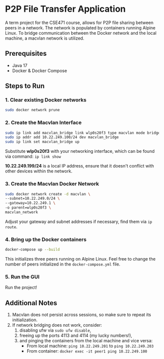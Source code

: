 # P2P File Transfer Application

A term project for the CSE471 course, allows for P2P file sharing between peers in a network.
The network is populated by containers running Alpine Linux. 
To bridge communication between the Docker network and the local machine, a macvlan network is utilized.


## Prerequisites
* Java 17
* Docker & Docker Compose

## Steps to Run

### 1. Clear existing Docker networks
```bash
sudo docker network prune
```

### 2. Create the Macvlan Interface
```bash
sudo ip link add macvlan_bridge link wlp0s20f3 type macvlan mode bridge
sudo ip addr add 10.22.249.100/24 dev macvlan_bridge
sudo ip link set macvlan_bridge up
```
Substitute **wlp0s20f3** with your networking interface, which can be found via command:
`ip link show`

**10.22.249.199/24** is a local IP address, ensure that it doesn't conflict with other devices within the network.

### 3. Create the Macvlan Docker Network
```bash
sudo docker network create -d macvlan \
--subnet=10.22.249.0/24 \
--gateway=10.22.249.1 \
-o parent=wlp0s20f3 \
macvlan_network
```
Adjust your gateway and subnet addresses if necessary, find them via `ip route`.

### 4. Bring up the Docker containers
```bash
docker-compose up --build
```
This initializes three peers running on Alpine Linux. 
Feel free to change the number of peers initialized in the `docker-compose.yml` file.

### 5. Run the GUI
Run the project!


## Additional Notes
1. Macvlan does not persist across sessions, so make sure to repeat its initialization.
2. If network bridging does not work, consider:
    1. disabling ufw via `sudo ufw disable`,
    2. freeing up the ports 4113 and 4114 (my lucky numbers!),
   3. and pinging the containers from the local machine and vice versa:
        * From local machine: `ping 10.22.249.201` to `ping 10.22.249.203`
        * From container: `docker exec -it peer1 ping 10.22.249.100`
